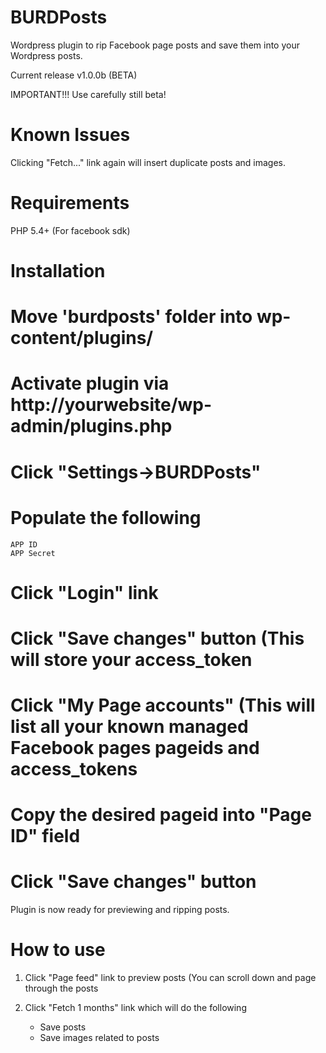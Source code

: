 BURDPosts
=========

Wordpress plugin to rip Facebook page posts and save them into your Wordpress posts.

Current release v1.0.0b (BETA)

IMPORTANT!!! Use carefully still beta!

Known Issues
============
Clicking "Fetch..." link again will insert duplicate posts and images.

Requirements
============
PHP 5.4+ (For facebook sdk)

Installation
============
# Move 'burdposts' folder into wp-content/plugins/
# Activate plugin via http://yourwebsite/wp-admin/plugins.php
# Click "Settings->BURDPosts"
# Populate the following
    APP ID
    APP Secret
# Click "Login" link
# Click "Save changes" button (This will store your access_token
# Click "My Page accounts" (This will list all your known managed Facebook pages pageids and access_tokens
# Copy the desired pageid into "Page ID" field
# Click "Save changes" button

Plugin is now ready for previewing and ripping posts.

How to use
==========
1) Click "Page feed" link to preview posts (You can scroll down and page through the posts
2) Click "Fetch 1 months" link which will do the following

    - Save posts
    - Save images related to posts

